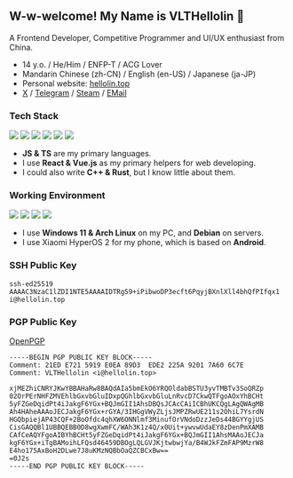 ## W-w-welcome! My Name is VLTHellolin 🐋

A Frontend Developer, Competitive Programmer and UI/UX enthusiast from China.

- 14 y.o. / He/Him / ENFP-T / ACG Lover
- Mandarin Chinese (zh-CN) / English (en-US) / Japanese (ja-JP)
- Personal website: [hellolin.top](https://hellolin.top)
- [X](https://x.com/VLTHellolin) / [Telegram](https://t.me/VLTHellolin) / [Steam](https://steamcommunity.com/id/hellolin/) / [EMail](mailto:i@hellolin.top)

### Tech Stack

<div>
  <img src="https://img.shields.io/badge/React-20232A?style=flat-square&logo=react&logoColor=61DAFB" />
  <img src="https://img.shields.io/badge/Vue.js-20232A?style=flat-square&logo=vuedotjs&logoColor=4FC08D" />
  <img src="https://img.shields.io/badge/Svelte-FF3E00?style=flat-square&logo=svelte&logoColor=FFFFFF" />
  <img src="https://img.shields.io/badge/Typescript-3178C6?style=flat-square&logo=typescript&logoColor=FFFFFF" />
  <img src="https://img.shields.io/badge/C%2B%2B-00599C?style=flat-square&logo=cplusplus&logoColor=FFFFFF" />
  <img src="https://img.shields.io/badge/Rust-000000?style=flat-square&logo=rust&logoColor=FFFFFF" />
</div>

- **JS & TS** are my primary languages.
- I use **React & Vue.js** as my primary helpers for web developing.
- I could also write **C++ & Rust**, but I know little about them.

### Working Environment

<div>
  <img src="https://img.shields.io/badge/Windows%2011-0078D4?style=flat-square&logo=data%3Aimage%2Fsvg%2Bxml%3Bbase64%2CPHN2ZyB2aWV3Qm94PSIwIDAgMjQgMjQiIHhtbG5zPSJodHRwOi8vd3d3LnczLm9yZy8yMDAwL3N2ZyI%2BPHBhdGggZD0iTTAsMEgxMS4zNzdWMTEuMzcySDBaTTEyLjYyMywwSDI0VjExLjM3MkgxMi42MjNaTTAsMTIuNjIzSDExLjM3N1YyNEgwWm0xMi42MjMsMEgyNFYyNEgxMi42MjMiIGZpbGw9IiNmZmYiLz48L3N2Zz4K" />
  <img src="https://img.shields.io/badge/Arch%20Linux-1793D1?style=flat-square&logo=archlinux&logoColor=FFFFFF" />
  <img src="https://img.shields.io/badge/Debian-A81D33?style=flat-square&logo=debian&logoColor=FFFFFF" />
  <img src="https://img.shields.io/badge/Android-404041?style=flat-square&logo=android&logoColor=34A853" />
</div>

- I use **Windows 11 & Arch Linux** on my PC, and **Debian** on servers.
- I use Xiaomi HyperOS 2 for my phone, which is based on **Android**.

### SSH Public Key

```
ssh-ed25519 AAAAC3NzaC1lZDI1NTE5AAAAIDTRg59+iPibwoDP3ecft6PqyjBXnlXll4bhQfPIfqx1 i@hellolin.top
```

### PGP Public Key

[OpenPGP](https://keys.openpgp.org/vks/v1/by-fingerprint/21EDE7215919E0EA89D3EDE2225A92017A606C7E)

```
-----BEGIN PGP PUBLIC KEY BLOCK-----
Comment: 21ED E721 5919 E0EA 89D3  EDE2 225A 9201 7A60 6C7E
Comment: VLTHellolin <i@hellolin.top>

xjMEZhiCNRYJKwYBBAHaRw8BAQdAIa5bmEkO6YRQOldabBSTU3yvTMBTv3SoQRZp
02OrPErNHFZMVEhlbGxvbGluIDxpQGhlbGxvbGluLnRvcD7CkwQTFgoAOxYhBCHt
5yFZGeDqidPt4iJakgF6YGx+BQJmGII1AhsDBQsJCAcCAiICBhUKCQgLAgQWAgMB
Ah4HAheAAAoJECJakgF6YGx+rGYA/3IHGgVWyZLjsJMPZRwUE211s2OhiL7YsrdN
HGQbpiejAP43CQF+2BoOfdc4qhXW6ONNlmf3MinufOrVNdoDzzJeDs44BGYYgjUS
CisGAQQBl1UBBQEBB0D8wgXwmFC/WAh3K1z4Q/x0Uit+ywvwUdaEY8zDenPmXAMB
CAfCeAQYFgoAIBYhBCHt5yFZGeDqidPt4iJakgF6YGx+BQJmGII1AhsMAAoJECJa
kgF6YGx+iTgBAMoihLFQsd46459DBOgLQLGVJKjtwbwjYa/B4WJkFZmFAP9MzrW8
E4ho175AxBoH2DLwe7J8uKMzNQBbOaQZCBCxBw==
=0J2s
-----END PGP PUBLIC KEY BLOCK-----
```
